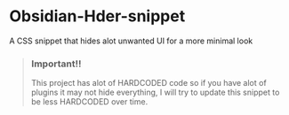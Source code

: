 # Obsidian-Hder-snippet
 A CSS snippet that hides alot unwanted UI for a more minimal look


> ### Important‼️
> This project has alot of HARDCODED code so if you have alot of plugins it may not hide everything, I will try to update this snippet to be less HARDCODED over time.
